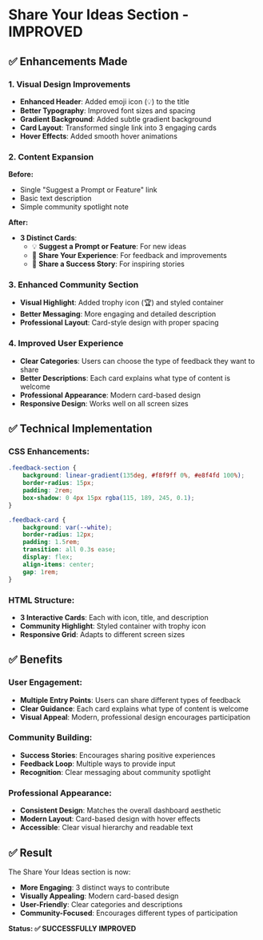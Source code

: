 # Share Your Ideas Section - IMPROVED

## ✅ **Enhancements Made**

### **1. Visual Design Improvements**
- **Enhanced Header**: Added emoji icon (💡) to the title
- **Better Typography**: Improved font sizes and spacing
- **Gradient Background**: Added subtle gradient background
- **Card Layout**: Transformed single link into 3 engaging cards
- **Hover Effects**: Added smooth hover animations

### **2. Content Expansion**
**Before:**
- Single "Suggest a Prompt or Feature" link
- Basic text description
- Simple community spotlight note

**After:**
- **3 Distinct Cards**:
  - 💡 **Suggest a Prompt or Feature**: For new ideas
  - 📝 **Share Your Experience**: For feedback and improvements
  - 🌟 **Share a Success Story**: For inspiring stories

### **3. Enhanced Community Section**
- **Visual Highlight**: Added trophy icon (🏆) and styled container
- **Better Messaging**: More engaging and detailed description
- **Professional Layout**: Card-style design with proper spacing

### **4. Improved User Experience**
- **Clear Categories**: Users can choose the type of feedback they want to share
- **Better Descriptions**: Each card explains what type of content is welcome
- **Professional Appearance**: Modern card-based design
- **Responsive Design**: Works well on all screen sizes

## ✅ **Technical Implementation**

### **CSS Enhancements:**
```css
.feedback-section {
    background: linear-gradient(135deg, #f8f9ff 0%, #e8f4fd 100%);
    border-radius: 15px;
    padding: 2rem;
    box-shadow: 0 4px 15px rgba(115, 189, 245, 0.1);
}

.feedback-card {
    background: var(--white);
    border-radius: 12px;
    padding: 1.5rem;
    transition: all 0.3s ease;
    display: flex;
    align-items: center;
    gap: 1rem;
}
```

### **HTML Structure:**
- **3 Interactive Cards**: Each with icon, title, and description
- **Community Highlight**: Styled container with trophy icon
- **Responsive Grid**: Adapts to different screen sizes

## ✅ **Benefits**

### **User Engagement:**
- **Multiple Entry Points**: Users can share different types of feedback
- **Clear Guidance**: Each card explains what type of content is welcome
- **Visual Appeal**: Modern, professional design encourages participation

### **Community Building:**
- **Success Stories**: Encourages sharing positive experiences
- **Feedback Loop**: Multiple ways to provide input
- **Recognition**: Clear messaging about community spotlight

### **Professional Appearance:**
- **Consistent Design**: Matches the overall dashboard aesthetic
- **Modern Layout**: Card-based design with hover effects
- **Accessible**: Clear visual hierarchy and readable text

## ✅ **Result**

The Share Your Ideas section is now:
- **More Engaging**: 3 distinct ways to contribute
- **Visually Appealing**: Modern card-based design
- **User-Friendly**: Clear categories and descriptions
- **Community-Focused**: Encourages different types of participation

**Status: ✅ SUCCESSFULLY IMPROVED**
